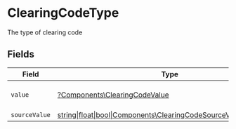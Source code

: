 # ClearingCodeType

The type of clearing code


## Fields

| Field                                                                                                                  | Type                                                                                                                   | Required                                                                                                               | Description                                                                                                            | Example                                                                                                                |
| ---------------------------------------------------------------------------------------------------------------------- | ---------------------------------------------------------------------------------------------------------------------- | ---------------------------------------------------------------------------------------------------------------------- | ---------------------------------------------------------------------------------------------------------------------- | ---------------------------------------------------------------------------------------------------------------------- |
| `value`                                                                                                                | [?Components\ClearingCodeValue](../../Models/Components/ClearingCodeValue.md)                                          | :heavy_minus_sign:                                                                                                     | The type of clearing code                                                                                              | sort_code                                                                                                              |
| `sourceValue`                                                                                                          | [string\|float\|bool\|Components\ClearingCodeSourceValue4\|array\|null](../../Models/Components/ClearingCodeSourceValue.md) | :heavy_minus_sign:                                                                                                     | N/A                                                                                                                    | sort_code                                                                                                              |